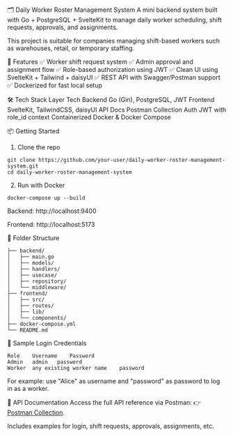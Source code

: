 🗂️ Daily Worker Roster Management System
A mini backend system built with Go + PostgreSQL + SvelteKit to manage daily worker scheduling, shift requests, approvals, and assignments.

This project is suitable for companies managing shift-based workers such as warehouses, retail, or temporary staffing.

🚀 Features
✅ Worker shift request system
✅ Admin approval and assignment flow
✅ Role-based authorization using JWT
✅ Clean UI using SvelteKit + Tailwind + daisyUI
✅ REST API with Swagger/Postman support
✅ Dockerized for fast local setup

🛠️ Tech Stack
Layer	Tech
Backend	Go (Gin), PostgreSQL, JWT
Frontend	SvelteKit, TailwindCSS, daisyUI
API Docs	Postman Collection
Auth	JWT with role_id context
Containerized	Docker & Docker Compose

📦 Getting Started
1. Clone the repo
```
git clone https://github.com/your-user/daily-worker-roster-management-system.git
cd daily-worker-roster-management-system
```
2. Run with Docker
```
docker-compose up --build
```
Backend: http://localhost:9400

Frontend: http://localhost:5173

📂 Folder Structure
```
├── backend/
│   ├── main.go
│   ├── models/
│   ├── handlers/
│   ├── usecase/
│   ├── repository/
│   └── middleware/
├── frontend/
│   ├── src/
│   ├── routes/
│   ├── lib/
│   └── components/
├── docker-compose.yml
└── README.md
```

🔐 Sample Login Credentials
```
Role	Username	Password
Admin	admin	password
Worker	any existing worker name	password
```

For example: use "Alice" as username and "password" as password to log in as a worker.

📮 API Documentation
Access the full API reference via Postman:
👉 [Postman Collection](https://api.postman.com/collections/13310151-3f1784f2-04de-45a3-ac43-a49f8a0fbf60?access_key=PMAT-01JVJKVHAF5TW4GJF3DZFC3V3E).

Includes examples for login, shift requests, approvals, assignments, etc.
